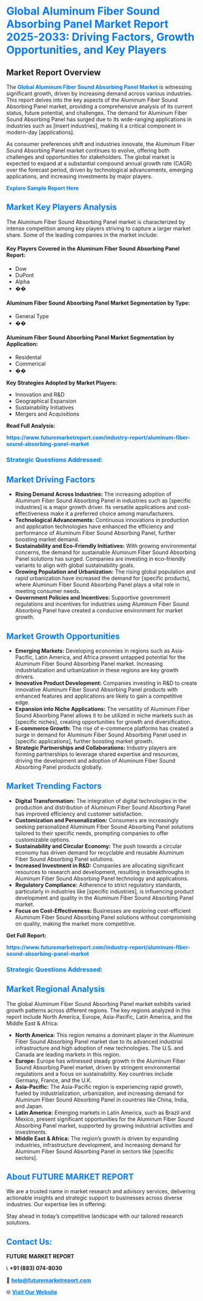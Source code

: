 <h1 style="color: #007BFF;">Global Aluminum Fiber Sound Absorbing Panel Market Report 2025-2033: Driving Factors, Growth Opportunities, and Key Players</h1>

<section id="overview">
<h2>Market Report Overview</h2>
<p>The <a href="https://www.futuremarketreport.com/industry-report/aluminum-fiber-sound-absorbing-panel-market" style="color: #007BFF; text-decoration: none;"><strong>Global Aluminum Fiber Sound Absorbing Panel Market</strong></a> is witnessing significant growth, driven by increasing demand across various industries. This report delves into the key aspects of the Aluminum Fiber Sound Absorbing Panel market, providing a comprehensive analysis of its current status, future potential, and challenges. The demand for Aluminum Fiber Sound Absorbing Panel has surged due to its wide-ranging applications in industries such as [insert industries], making it a critical component in modern-day [applications].</p>
<p>As consumer preferences shift and industries innovate, the Aluminum Fiber Sound Absorbing Panel market continues to evolve, offering both challenges and opportunities for stakeholders. The global market is expected to expand at a substantial compound annual growth rate (CAGR) over the forecast period, driven by technological advancements, emerging applications, and increasing investments by major players.</p>
</section>

<section id="overview">
<p><a href="https://www.futuremarketreport.com/request-sample/reportId=119020" style="color: #007BFF; text-decoration: none;"><strong>Explore Sample Report Here</strong></a></p>
</section>

<section id="key-players">
<h2 style="color: #007BFF;">Market Key Players Analysis</h2>
<p>The Aluminum Fiber Sound Absorbing Panel market is characterized by intense competition among key players striving to capture a larger market share. Some of the leading companies in the market include:</p>
<h4>Key Players Covered in the Aluminum Fiber Sound Absorbing Panel Report:</h4>
<ul><li>Dow</li><li>DuPont</li><li>Alpha</li><li>��</li></ul>
<h4>Aluminum Fiber Sound Absorbing Panel Market Segmentation by Type:</h4>
<ul><li>General Type</li><li>��</li></ul>

<h4>Aluminum Fiber Sound Absorbing Panel Market Segmentation by Application:</h4>
<ul><li>Residental</li><li>Commerical</li><li>��</li></ul>
<p><strong>Key Strategies Adopted by Market Players:</strong></p>
<ul>
<li>Innovation and R&D</li>
<li>Geographical Expansion</li>
<li>Sustainability Initiatives</li>
<li>Mergers and Acquisitions</li>
</ul>
</section>

<section>
<p><strong>Read Full Analysis: </strong></p><a href="https://www.futuremarketreport.com/industry-report/aluminum-fiber-sound-absorbing-panel-market" style="color: #007BFF; text-decoration: none;"><strong>https://www.futuremarketreport.com/industry-report/aluminum-fiber-sound-absorbing-panel-market</strong></a>
<h3 style="color: #007BFF;">Strategic Questions Addressed:</h3>
</section>

<section id="driving-factors">
<h2 style="color: #007BFF;">Market Driving Factors</h2>
<ul>
<li><strong>Rising Demand Across Industries:</strong> The increasing adoption of Aluminum Fiber Sound Absorbing Panel in industries such as [specific industries] is a major growth driver. Its versatile applications and cost-effectiveness make it a preferred choice among manufacturers.</li>
<li><strong>Technological Advancements:</strong> Continuous innovations in production and application technologies have enhanced the efficiency and performance of Aluminum Fiber Sound Absorbing Panel, further boosting market demand.</li>
<li><strong>Sustainability and Eco-Friendly Initiatives:</strong> With growing environmental concerns, the demand for sustainable Aluminum Fiber Sound Absorbing Panel solutions has surged. Companies are investing in eco-friendly variants to align with global sustainability goals.</li>
<li><strong>Growing Population and Urbanization:</strong> The rising global population and rapid urbanization have increased the demand for [specific products], where Aluminum Fiber Sound Absorbing Panel plays a vital role in meeting consumer needs.</li>
<li><strong>Government Policies and Incentives:</strong> Supportive government regulations and incentives for industries using Aluminum Fiber Sound Absorbing Panel have created a conducive environment for market growth.</li>
</ul>
</section>

<section id="growth-opportunities">
<h2 style="color: #007BFF;">Market Growth Opportunities</h2>
<ul>
<li><strong>Emerging Markets:</strong> Developing economies in regions such as Asia-Pacific, Latin America, and Africa present untapped potential for the Aluminum Fiber Sound Absorbing Panel market. Increasing industrialization and urbanization in these regions are key growth drivers.</li>
<li><strong>Innovative Product Development:</strong> Companies investing in R&D to create innovative Aluminum Fiber Sound Absorbing Panel products with enhanced features and applications are likely to gain a competitive edge.</li>
<li><strong>Expansion into Niche Applications:</strong> The versatility of Aluminum Fiber Sound Absorbing Panel allows it to be utilized in niche markets such as [specific niches], creating opportunities for growth and diversification.</li>
<li><strong>E-commerce Growth:</strong> The rise of e-commerce platforms has created a surge in demand for Aluminum Fiber Sound Absorbing Panel used in [specific applications], further boosting market growth.</li>
<li><strong>Strategic Partnerships and Collaborations:</strong> Industry players are forming partnerships to leverage shared expertise and resources, driving the development and adoption of Aluminum Fiber Sound Absorbing Panel products globally.</li>
</ul>
</section>

<section id="trending-factors">
<h2 style="color: #007BFF;">Market Trending Factors</h2>
<ul>
<li><strong>Digital Transformation:</strong> The integration of digital technologies in the production and distribution of Aluminum Fiber Sound Absorbing Panel has improved efficiency and customer satisfaction.</li>
<li><strong>Customization and Personalization:</strong> Consumers are increasingly seeking personalized Aluminum Fiber Sound Absorbing Panel solutions tailored to their specific needs, prompting companies to offer customizable options.</li>
<li><strong>Sustainability and Circular Economy:</strong> The push towards a circular economy has driven demand for recyclable and reusable Aluminum Fiber Sound Absorbing Panel solutions.</li>
<li><strong>Increased Investment in R&D:</strong> Companies are allocating significant resources to research and development, resulting in breakthroughs in Aluminum Fiber Sound Absorbing Panel technology and applications.</li>
<li><strong>Regulatory Compliance:</strong> Adherence to strict regulatory standards, particularly in industries like [specific industries], is influencing product development and quality in the Aluminum Fiber Sound Absorbing Panel market.</li>
<li><strong>Focus on Cost-Effectiveness:</strong> Businesses are exploring cost-efficient Aluminum Fiber Sound Absorbing Panel solutions without compromising on quality, making the market more competitive.</li>
</ul>
</section>

<section>
<p><strong>Get Full Report: </strong></p><a href="https://www.futuremarketreport.com/industry-report/aluminum-fiber-sound-absorbing-panel-market" style="color: #007BFF; text-decoration: none;"><strong>https://www.futuremarketreport.com/industry-report/aluminum-fiber-sound-absorbing-panel-market</strong></a>
<h3 style="color: #007BFF;">Strategic Questions Addressed:</h3>
</section>


<section id="regional-analysis">
<h2 style="color: #007BFF;">Market Regional Analysis</h2>
<p>The global Aluminum Fiber Sound Absorbing Panel market exhibits varied growth patterns across different regions. The key regions analyzed in this report include North America, Europe, Asia-Pacific, Latin America, and the Middle East & Africa:</p>
<ul>
<li><strong>North America:</strong> This region remains a dominant player in the Aluminum Fiber Sound Absorbing Panel market due to its advanced industrial infrastructure and high adoption of new technologies. The U.S. and Canada are leading markets in this region.</li>
<li><strong>Europe:</strong> Europe has witnessed steady growth in the Aluminum Fiber Sound Absorbing Panel market, driven by stringent environmental regulations and a focus on sustainability. Key countries include Germany, France, and the U.K.</li>
<li><strong>Asia-Pacific:</strong> The Asia-Pacific region is experiencing rapid growth, fueled by industrialization, urbanization, and increasing demand for Aluminum Fiber Sound Absorbing Panel in countries like China, India, and Japan.</li>
<li><strong>Latin America:</strong> Emerging markets in Latin America, such as Brazil and Mexico, present significant opportunities for the Aluminum Fiber Sound Absorbing Panel market, supported by growing industrial activities and investments.</li>
<li><strong>Middle East & Africa:</strong> The region’s growth is driven by expanding industries, infrastructure development, and increasing demand for Aluminum Fiber Sound Absorbing Panel in sectors like [specific sectors].</li>
</ul>
</section>

<footer>
<h2 style="color: #007BFF;">About FUTURE MARKET REPORT</h2>
<p>We are a trusted name in market research and advisory services, delivering actionable insights and strategic support to businesses across diverse industries. Our expertise lies in offering:</p>

<p>Stay ahead in today’s competitive landscape with our tailored research solutions.</p>

<h2 style="color: #007BFF;">Contact Us:</h2>
<p><strong>FUTURE MARKET REPORT</strong></p>
<p>📞 <strong>+91 (883) 074-8030</strong></p>
<p>📧 <strong><a href="mailto:help@futuremarketreport.com" style="color: #007BFF;">help@futuremarketreport.com</a></strong></p>
<p>🌐 <strong><a href="https://www.futuremarketreport.com/" style="color: #007BFF;">Visit Our Website</a></strong></p>
</footer>